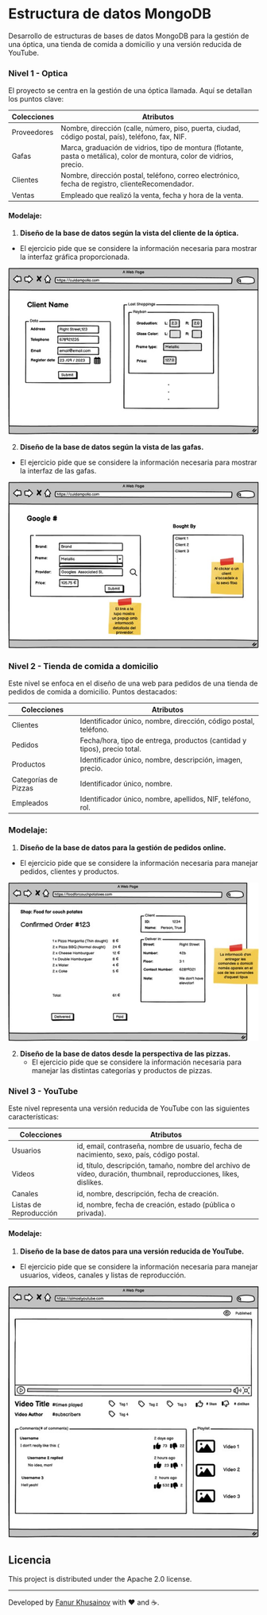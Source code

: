 # Estructura de datos MongoDB

Desarrollo de estructuras de bases de datos MongoDB para la gestión de una óptica, una tienda de comida a domicilio y una versión reducida de YouTube.

### Nivel 1 - Optica

El proyecto se centra en la gestión de una óptica llamada. Aquí se detallan los puntos clave:

| **Colecciones** | **Atributos**                                                                                                           |
| --------------- | ----------------------------------------------------------------------------------------------------------------------- |
| Proveedores     | Nombre, dirección (calle, número, piso, puerta, ciudad, código postal, país), teléfono, fax, NIF.                       |
| Gafas           | Marca, graduación de vidrios, tipo de montura (flotante, pasta o metálica), color de montura, color de vidrios, precio. |
| Clientes        | Nombre, dirección postal, teléfono, correo electrónico, fecha de registro, clienteRecomendador.                         |
| Ventas          | Empleado que realizó la venta, fecha y hora de la venta.                                                                |

#### Modelaje:

1. **Diseño de la base de datos según la vista del cliente de la óptica.**

- El ejercicio pide que se considere la información necesaria para mostrar la interfaz gráfica proporcionada.
<p align="center">
    <img src="./01-level-1/01-exercise-1/taskView/view1.jpg">
</p>

2. **Diseño de la base de datos según la vista de las gafas.**

- El ejercicio pide que se considere la información necesaria para mostrar la interfaz de las gafas.
<p align="center">
    <img src="./01-level-1/02-exercise-2/taskView/view2.jpg">
</p>

### Nivel 2 - Tienda de comida a domicilio

Este nivel se enfoca en el diseño de una web para pedidos de una tienda de pedidos de comida a domicilio. Puntos destacados:

| **Colecciones**      | **Atributos**                                                            |
| -------------------- | ------------------------------------------------------------------------ |
| Clientes             | Identificador único, nombre, dirección, código postal, teléfono.         |
| Pedidos              | Fecha/hora, tipo de entrega, productos (cantidad y tipos), precio total. |
| Productos            | Identificador único, nombre, descripción, imagen, precio.                |
| Categorías de Pizzas | Identificador único, nombre.                                             |
| Empleados            | Identificador único, nombre, apellidos, NIF, teléfono, rol.              |

### Modelaje:

1. **Diseño de la base de datos para la gestión de pedidos online.**

- El ejercicio pide que se considere la información necesaria para manejar pedidos, clientes y productos.
<p align="center">
  <img src="./02-level-2/taskView/view.jpg">
</p>

2. **Diseño de la base de datos desde la perspectiva de las pizzas.**
   - El ejercicio pide que se considere la información necesaria para manejar las distintas categorías y productos de pizzas.

### Nivel 3 - YouTube

Este nivel representa una versión reducida de YouTube con las siguientes características:

| **Colecciones**        | **Atributos**                                                                                                       |
| ---------------------- | ------------------------------------------------------------------------------------------------------------------- |
| Usuarios               | id, email, contraseña, nombre de usuario, fecha de nacimiento, sexo, país, código postal.                           |
| Videos                 | id, título, descripción, tamaño, nombre del archivo de vídeo, duración, thumbnail, reproducciones, likes, dislikes. |
| Canales                | id, nombre, descripción, fecha de creación.                                                                         |
| Listas de Reproducción | id, nombre, fecha de creación, estado (pública o privada).                                                          |

#### Modelaje:

1. **Diseño de la base de datos para una versión reducida de YouTube.**
- El ejercicio pide que se considere la información necesaria para manejar usuarios, videos, canales y listas de reproducción.
<p align="center">
 <img src="./03-level-3/taskView/view.jpg">
</p>

## Licencia

This project is distributed under the Apache 2.0 license.

---

Developed by [Fanur Khusainov](https://www.linkedin.com/in/fanur-khusainov-ab86b2102/) with ❤️ and ☕.
